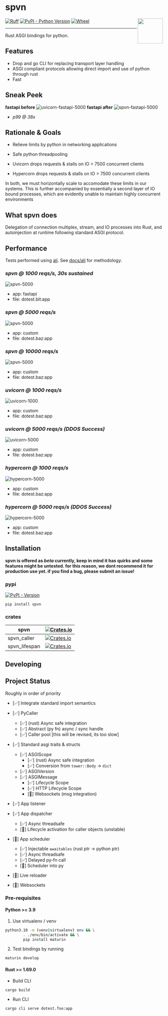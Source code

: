 # spvn

<img src="./docs/spvn_clear.svg" width="80" height="80" align="right"/>

[![Ruff](https://img.shields.io/endpoint?url=https://raw.githubusercontent.com/charliermarsh/ruff/main/assets/badge/v2.json)](https://github.com/charliermarsh/ruff)
[![PyPI - Python Version](https://img.shields.io/pypi/pyversions/spvn.svg?style=flat-square)](https://pypi.org/project/spvn)
[![Wheel](https://img.shields.io/pypi/wheel/spvn?style=flat-square)](https://pypi.org/project/spvn)

---

Rust ASGI bindings for python.

## Features

- Drop and go CLI for replacing transport layer handling
- ASGI compliant protocols allowing direct import and use of python through rust
- Fast

## Sneak Peek

**fastapi before**
![uvicorn-fastapi-5000](docs/ali/uvicorn-fastapi-1000-30s.png)
**fastapi after**
![spvn-fastapi-5000](docs/ali/spvn-fastapi-1000-30s.png)

- _p99 @ 38x_

## Rationale & Goals

- Relieve limits by python in networking applications
- Safe python threadpooling

- Uvicorn drops requests & stalls on IO > 7500 concurrent clients
- Hypercorn drops requests & stalls on IO > 7500 concurrent clients

In both, we must horizontally scale to accomodate these limits in our systems. This is further accompanied by essentially a second layer of IO bound processes, which are evidently unable to maintain highly concurrent environments

## What spvn does

Delegation of connection multiplex, stream, and IO processes into Rust, and autoinjection at runtime following standard ASGI protocol.

## Performance

Tests performed using [ali](https://github.com/nakabonne/ali). See [docs/ali](./docs/ali/README.md) for methodology.

### _spvn @ 1000 reqs/s, 30s sustained_

![spvn-5000](./docs/ali/spvn-fastapi-1000-30s.png)

- app: fastapi
- file: dotest.bit:app

### _spvn @ 5000 reqs/s_

![spvn-5000](./docs/ali/spvn-5000.png)

- app: custom
- file: dotest.baz:app

### _spvn @ 10000 reqs/s_

![spvn-5000](./docs/ali/spvn-10000.png)

- app: custom
- file: dotest.baz:app

### _uvicorn @ 1000 reqs/s_

![uvicorn-1000](./docs/ali/uvicorn-1000.png)

- app: custom
- file: dotest.baz:app

### _uvicorn @ 5000 reqs/s (DDOS Success)_

![uvicorn-5000](./docs/ali/uvicorn-5000.png)

- app: custom
- file: dotest.baz:app

### _hypercorn @ 1000 reqs/s_

![hypercorn-5000](./docs/ali/hypercorn-1000.png)

- app: custom
- file: dotest.baz:app

### _hypercorn @ 5000 reqs/s (DDOS Success)_

![hypercorn-5000](./docs/ali/hypercorn-5000.png)

- app: custom
- file: dotest.baz:app

## Installation

**spvn is offered as _beta_ currently, keep in mind it has quirks and some features might be untested. for this reason, we dont recommend it for production use yet. if you find a bug, please submit an issue!**

### pypi

[![PyPI - Version](https://img.shields.io/pypi/v/spvn.svg?style=flat-square)](https://pypi.org/project/spvn)

`pip install spvn`

### crates

| spvn          | [![Crates.io](https://img.shields.io/crates/v/spvn.svg?style=flat-square)](https://crates.io/crates/spvn)                   |
| ------------- | --------------------------------------------------------------------------------------------------------------------------- |
| spvn_caller   | [![Crates.io](https://img.shields.io/crates/v/spvn_caller.svg?style=flat-square)](https://crates.io/crates/spvn_caller)     |
| spvn_lifespan | [![Crates.io](https://img.shields.io/crates/v/spvn_lifespan.svg?style=flat-square)](https://crates.io/crates/spvn_lifespan) |

## Developing

## Project Status

Roughly in order of priority

- [✅] Integrate standard import semantics

- [✅] PyCaller
  - [✅] (rust) Async safe integration
  - [✅] Abstract (py fn) async / sync handle
  - [✅] Caller pool [this will be revised, its too slow]
- [✅] Standard asgi traits & structs
  - [✅] ASGIScope
    - [✅] (rust) Async safe integration
    - [✅] Conversion from `tower::Body` -> `dict`
  - [✅] ASGIVersion
  - [✅] ASGIMessage
    - [✅] Lifecycle Scope
    - [✅] HTTP Lifecycle Scope
    - [🚧] Websockets (msg integration)
- [✅] App listener
- [✅] App dispatcher
  - [✅] Async threadsafe
  - [🚧] Lifecycle activation for caller objects (unstable)
- [🚧] App scheduler

  - [✅] Injectable `awaitables` (rust ptr -> python ptr)
  - [✅] Async threadsafe
  - [✅] Delayed py-fn call
  - [🚧] Scheduler into py

- [🚧] Live reloader
- [🚧] Websockets

### Pre-requisites

#### Python >= 3.9

1. Use virtualenv / venv

```bash
python3.10 -m (venv|virtualenv) env && \
        . ./env/bin/activate && \
        pip install maturin
```

2. Test bindings by running

```bash
maturin develop
```

#### Rust >= 1.69.0

- Build CLI

```bash
cargo build
```

- Run CLI

```bash
cargo cli serve dotest.foo:app
```
